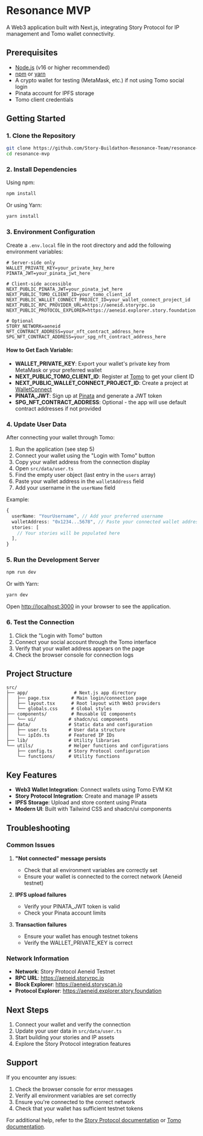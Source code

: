 # Resonance MVP

A Web3 application built with Next.js, integrating Story Protocol for IP management and Tomo wallet connectivity.

## Prerequisites

- [Node.js](https://nodejs.org/) (v16 or higher recommended)
- [npm](https://www.npmjs.com/) or [yarn](https://yarnpkg.com/)
- A crypto wallet for testing (MetaMask, etc.) if not using Tomo social login
- Pinata account for IPFS storage
- Tomo client credentials

## Getting Started

### 1. Clone the Repository

```bash
git clone https://github.com/Story-Buildathon-Resonance-Team/resonance-mvp.git
cd resonance-mvp
```

### 2. Install Dependencies

Using npm:

```bash
npm install
```

Or using Yarn:

```bash
yarn install
```

### 3. Environment Configuration

Create a `.env.local` file in the root directory and add the following environment variables:

```env
# Server-side only
WALLET_PRIVATE_KEY=your_private_key_here
PINATA_JWT=your_pinata_jwt_here

# Client-side accessible
NEXT_PUBLIC_PINATA_JWT=your_pinata_jwt_here
NEXT_PUBLIC_TOMO_CLIENT_ID=your_tomo_client_id
NEXT_PUBLIC_WALLET_CONNECT_PROJECT_ID=your_wallet_connect_project_id
NEXT_PUBLIC_RPC_PROVIDER_URL=https://aeneid.storyrpc.io
NEXT_PUBLIC_PROTOCOL_EXPLORER=https://aeneid.explorer.story.foundation

# Optional
STORY_NETWORK=aeneid
NFT_CONTRACT_ADDRESS=your_nft_contract_address_here
SPG_NFT_CONTRACT_ADDRESS=your_spg_nft_contract_address_here
```

#### How to Get Each Variable:

- **WALLET_PRIVATE_KEY**: Export your wallet's private key from MetaMask or your preferred wallet
- **NEXT_PUBLIC_TOMO_CLIENT_ID**: Register at [Tomo](https://tomo.inc) to get your client ID
- **NEXT_PUBLIC_WALLET_CONNECT_PROJECT_ID**: Create a project at [WalletConnect](https://walletconnect.com)
- **PINATA_JWT**: Sign up at [Pinata](https://pinata.cloud) and generate a JWT token
- **SPG_NFT_CONTRACT_ADDRESS**: Optional - the app will use default contract addresses if not provided

### 4. Update User Data

After connecting your wallet through Tomo:

1. Run the application (see step 5)
2. Connect your wallet using the "Login with Tomo" button
3. Copy your wallet address from the connection display
4. Open `src/data/user.ts`
5. Find the empty user object (last entry in the `users` array)
6. Paste your wallet address in the `walletAddress` field
7. Add your username in the `userName` field

Example:

```typescript
{
  userName: "YourUsername", // Add your preferred username
  walletAddress: "0x1234...5678", // Paste your connected wallet address here
  stories: [
    // Your stories will be populated here
  ],
}
```

### 5. Run the Development Server

```bash
npm run dev
```

Or with Yarn:

```bash
yarn dev
```

Open [http://localhost:3000](http://localhost:3000) in your browser to see the application.

### 6. Test the Connection

1. Click the "Login with Tomo" button
2. Connect your social account through the Tomo interface
3. Verify that your wallet address appears on the page
4. Check the browser console for connection logs

## Project Structure

```
src/
├── app/                 # Next.js app directory
│   ├── page.tsx        # Main login/connection page
│   ├── layout.tsx      # Root layout with Web3 providers
│   └── globals.css     # Global styles
├── components/         # Reusable UI components
│   └── ui/            # shadcn/ui components
├── data/              # Static data and configuration
│   ├── user.ts        # User data structure
│   └── ipIds.ts       # Featured IP IDs
├── lib/               # Utility libraries
└── utils/             # Helper functions and configurations
    ├── config.ts      # Story Protocol configuration
    └── functions/     # Utility functions
```

## Key Features

- **Web3 Wallet Integration**: Connect wallets using Tomo EVM Kit
- **Story Protocol Integration**: Create and manage IP assets
- **IPFS Storage**: Upload and store content using Pinata
- **Modern UI**: Built with Tailwind CSS and shadcn/ui components

## Troubleshooting

### Common Issues

1. **"Not connected" message persists**

   - Check that all environment variables are correctly set
   - Ensure your wallet is connected to the correct network (Aeneid testnet)

2. **IPFS upload failures**

   - Verify your PINATA_JWT token is valid
   - Check your Pinata account limits

3. **Transaction failures**
   - Ensure your wallet has enough testnet tokens
   - Verify the WALLET_PRIVATE_KEY is correct

### Network Information

- **Network**: Story Protocol Aeneid Testnet
- **RPC URL**: https://aeneid.storyrpc.io
- **Block Explorer**: https://aeneid.storyscan.io
- **Protocol Explorer**: https://aeneid.explorer.story.foundation

## Next Steps

1. Connect your wallet and verify the connection
2. Update your user data in `src/data/user.ts`
3. Start building your stories and IP assets
4. Explore the Story Protocol integration features

## Support

If you encounter any issues:

1. Check the browser console for error messages
2. Verify all environment variables are set correctly
3. Ensure you're connected to the correct network
4. Check that your wallet has sufficient testnet tokens

For additional help, refer to the [Story Protocol documentation](https://docs.story.foundation/) or [Tomo documentation](https://docs.tomo.inc/).

